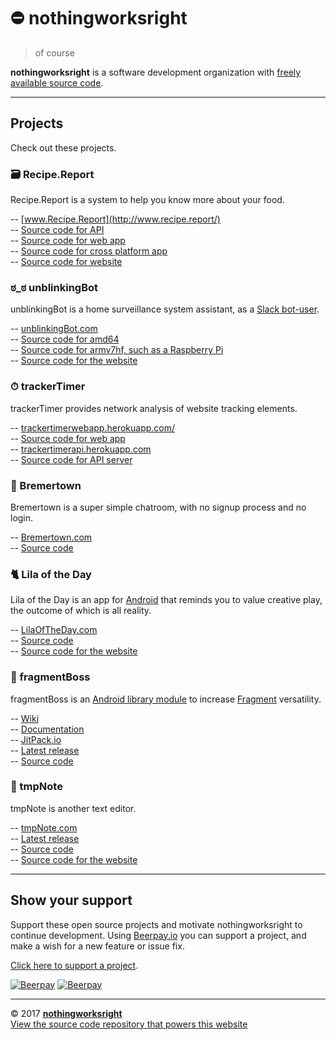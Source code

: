 # ⛔️ nothingworksright  

> of course  

__nothingworksright__ is a software development organization with [freely available source code](https://github.com/nothingworksright).  

___

## Projects  

Check out these projects.  

### 🗃 Recipe.Report  

Recipe.Report is a system to help you know more about your food.  

-- [www.Recipe.Report](http://www.recipe.report/)  
-- [Source code for API](https://github.com/nothingworksright/recipereport_api)  
-- [Source code for web app](https://github.com/nothingworksright/recipereport_webapp)  
-- [Source code for cross platform app](https://github.com/nothingworksright/recipereport_xplat)  
-- [Source code for website](https://github.com/nothingworksright/recipereport_website)  

### ಠ_ಠ unblinkingBot  

unblinkingBot is a home surveillance system assistant, as a [Slack bot-user](https://api.slack.com/bot-users).  

-- [unblinkingBot.com](http://www.unblinkingbot.com)  
-- [Source code for amd64](https://github.com/nothingworksright/unblinkingbot)  
-- [Source code for armv7hf, such as a Raspberry Pi](https://github.com/nothingworksright/unblinkingbot_pi)  
-- [Source code for the website](https://github.com/nothingworksright/unblinkingbot_website)  

### ⏱ trackerTimer  

trackerTimer provides network analysis of website tracking elements.  

-- [trackertimerwebapp.herokuapp.com/](https://trackertimerwebapp.herokuapp.com/)  
-- [Source code for web app](https://github.com/nothingworksright/trackertimer_webapp)  
-- [trackertimerapi.herokuapp.com](https://trackertimerapi.herokuapp.com/)  
-- [Source code for API server](https://github.com/nothingworksright/trackertimer_api)  

### 💬 Bremertown  

Bremertown is a super simple chatroom, with no signup process and no login.  

-- [Bremertown.com](http://www.bremertown.com/)  
-- [Source code](https://github.com/nothingworksright/bremertown_chatroom)  

### 🐈 Lila of the Day  

Lila of the Day is an app for [Android](https://www.android.com/) that reminds you to value creative play, the outcome of which is all reality.  

-- [LilaOfTheDay.com](http://www.lilaoftheday.com)  
-- [Source code](https://github.com/nothingworksright/lilaoftheday_android)  
-- [Source code for the website](https://github.com/nothingworksright/lilaoftheday_website)

### 📱 fragmentBoss  

fragmentBoss is an [Android library module](https://developer.android.com/studio/projects/android-library.html) to increase [Fragment](https://developer.android.com/guide/components/fragments.html) versatility.  

-- [Wiki](https://github.com/nothingworksright/fragmentboss/wiki)  
-- [Documentation](http://nothingworksright.com/fragmentBoss/)  
-- [JitPack.io](https://jitpack.io/#com.nothingworksright/fragmentBoss)  
-- [Latest release](https://github.com/nothingworksright/fragmentBoss/releases/latest)  
-- [Source code](https://github.com/nothingworksright/fragmentBoss)  

### 📓 tmpNote  

tmpNote is another text editor.  

-- [tmpNote.com](http://tmpnote.com/)  
-- [Latest release](https://github.com/nothingworksright/tmpNote/releases/latest)  
-- [Source code](https://github.com/nothingworksright/tmpNote)  
-- [Source code for the website](https://github.com/nothingworksright/tmpnote_website)  

___

## Show your support  

Support these open source projects and motivate nothingworksright to continue development. Using [Beerpay.io](https://beerpay.io/nothingworksright) you can support a project, and make a wish for a new feature or issue fix.  

[Click here to support a project](https://beerpay.io/nothingworksright).  

[![Beerpay](https://beerpay.io/nothingworksright/nothingworksright.github.io/badge.svg?style=beer-square)](https://beerpay.io/nothingworksright/nothingworksright.github.io)  [![Beerpay](https://beerpay.io/nothingworksright/nothingworksright.github.io/make-wish.svg?style=flat-square)](https://beerpay.io/nothingworksright/nothingworksright.github.io?focus=wish)  

___

&copy; 2017 [__nothingworksright__](https://github.com/nothingworksright)  
[View the source code repository that powers this website](https://github.com/nothingworksright/nothingworksright.github.io)  
